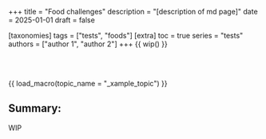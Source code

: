 +++
title = "Food challenges"
description = "[description of md page]"
date = 2025-01-01
draft = false

[taxonomies]
tags = ["tests", "foods"]
[extra]
toc = true
series = "tests"
authors = ["author 1", "author 2"]
+++
{{ wip() }}

</br>
</br>

{{ load_macro(topic_name = "_xample_topic") }}

## Summary:

WIP
